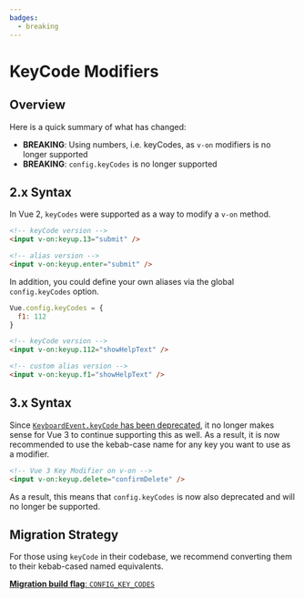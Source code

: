 ```yaml
---
badges:
  - breaking
---
```


# KeyCode Modifiers <MigrationBadges :badges="$frontmatter.badges" />

## Overview

Here is a quick summary of what has changed:

- **BREAKING**: Using numbers, i.e. keyCodes, as `v-on` modifiers is no longer supported
- **BREAKING**: `config.keyCodes` is no longer supported

## 2.x Syntax

In Vue 2, `keyCodes` were supported as a way to modify a `v-on` method.

```html
<!-- keyCode version -->
<input v-on:keyup.13="submit" />

<!-- alias version -->
<input v-on:keyup.enter="submit" />
```

In addition, you could define your own aliases via the global `config.keyCodes` option.

```js
Vue.config.keyCodes = {
  f1: 112
}
```

```html
<!-- keyCode version -->
<input v-on:keyup.112="showHelpText" />

<!-- custom alias version -->
<input v-on:keyup.f1="showHelpText" />
```

## 3.x Syntax

Since [`KeyboardEvent.keyCode` has been deprecated](https://developer.mozilla.org/en-US/docs/Web/API/KeyboardEvent/keyCode), it no longer makes sense for Vue 3 to continue supporting this as well. As a result, it is now recommended to use the kebab-case name for any key you want to use as a modifier.

```html
<!-- Vue 3 Key Modifier on v-on -->
<input v-on:keyup.delete="confirmDelete" />
```

As a result, this means that `config.keyCodes` is now also deprecated and will no longer be supported.

## Migration Strategy

For those using `keyCode` in their codebase, we recommend converting them to their kebab-cased named equivalents.

[**Migration build flag**: `CONFIG_KEY_CODES`](migration-build.html)
